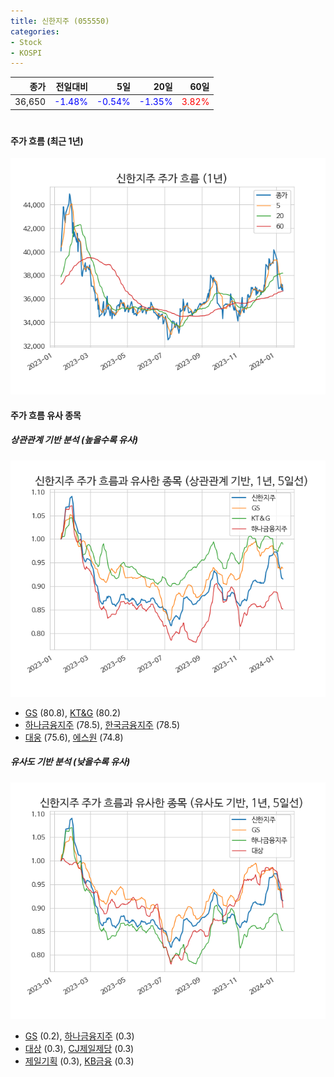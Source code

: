 ```yaml
---
title: 신한지주 (055550)
categories:
- Stock
- KOSPI
---
```


|종가|전일대비|5일|20일|60일|
|---:|-------:|--:|---:|---:|
|36,650|<span style="color: blue">-1.48%</span>|<span style="color: blue">-0.54%</span>|<span style="color: blue">-1.35%</span>|<span style="color: red">3.82%</span>|

<!-- more -->
#
#### 주가 흐름 (최근 1년)
![055550](/assets/images/stock/055550.png)


#### 주가 흐름 유사 종목


##### 상관관계 기반 분석 (높을수록 유사)
![055550](/assets/images/stock/055550_corr.png)
- [GS](/078930/) (80.8), [KT&G](/033780/) (80.2)
- [하나금융지주](/086790/) (78.5), [한국금융지주](/071050/) (78.5)
- [대웅](/003090/) (75.6), [에스원](/012750/) (74.8)


##### 유사도 기반 분석 (낮을수록 유사)	
![055550](/assets/images/stock/055550_sim.png)
- [GS](/078930/) (0.2), [하나금융지주](/086790/) (0.3)
- [대상](/001680/) (0.3), [CJ제일제당](/097950/) (0.3)
- [제일기획](/030000/) (0.3), [KB금융](/105560/) (0.3)